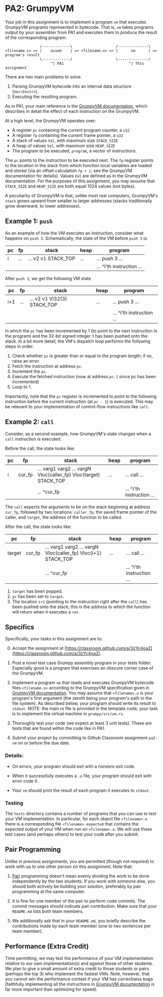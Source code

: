 # PA2: GrumpyVM

Your job in this assignment is to implement a program `vm` that executes GrumpyVM programs represented in bytecode. That is, `vm` takes programs output by your assembler from PA1 and executes them to produce the result of the corresponding program.

```
                /-------------\                    /--------------\
<filename.s> => |    assem    | => <filename.o> => |      vm      | => program's result
                \-------------/                    \--------------/
                     ^| PA1                              ^| This assignment
```

There are two main problems to solve. 

1. Parsing GrumpyVM bytecode into an internal data structure (`Vec<Instr>`).
2. Executing the resulting program. 

As in PA1, your main reference is the [GrumpyVM documentation](../doc/vm.md), which describes in detail the effect of each instruction on the GrumpyVM.

At a high level, the GrumpyVM operates over:

* A register `pc` containing the current program counter, a `u32`
* A register `fp` containing the current frame pointer, a `u32`
* A stack of values `Val`, with maximum size `STACK_SIZE` 
* A heap of values `Val`, with maximum size `HEAP_SIZE`
* The program to be executed, `program`, a vector of instructions.

The `pc` points to the instruction to be executed next. The `fp` register points to the location in the stack from which function local variables are loaded and stored (via an offset calculation `fp + i`; see the GrumpyVM documentation for details). Values `Val` are defined as in the GrumpyVM documentation. For the purposes of this assignment, you may assume that `STACK_SIZE` and `HEAP_SIZE` are both equal 1024 values (not bytes). 

A peculiarity of GrumpyVM is that, unlike most real computers, GrumpyVM's `stack` grows upward from smaller to larger addresses (stacks traditionally grow downward, to lower addresses).

## Example 1: `push`

As an example of how the VM executes an instruction, consider what happens on `push 3`. Schematically, the state of the VM before `push 3` is:

| pc | fp | stack | heap | program |
| -- | -- | ----- | ---- | ------- |
| i | ... | ... v2 v1 STACK_TOP | ... | ... push 3 ... | 
|   |     |                     |     | ... ^i'th instruction ... |

After `push 3`, we get the following VM state

| pc | fp | stack | heap | program |
| -- | -- | ----- | ---- | ------- |
| i+1 | ... | ... v2 v1 Vi32(3) STACK_TOP | ... | ... push 3 ... | 
|     |     |                             |     | ... ^i'th instruction ... |

in which the `pc` has been incremented by 1 (to point to the next instruction in the program) and the 32-bit signed integer `3` has been pushed onto the stack. In a bit more detail, the VM's dispatch loop performs the following steps in order:

1. Check whether `pc` is greater than or equal to the program length; if so, raise an error.
2. Fetch the instruction at address `pc`.
3. Increment the `pc`.
4. Execute the fetched instruction (now at address `pc-1` since pc has been incremented)
5. Loop to 1.

Importantly, note that the `pc` register is incremented to point to the following instruction before the current instruction (at `pc - 1`) is executed. This may be relevant to your implementation of control-flow instructions like `call`. 

## Example 2: `call`

Consider, as a second example, how GrumpyVM's state changes when a `call` instruction is executed. 

Before the call, the state looks like:

| pc | fp | stack | heap | program |
| -- | -- | ----- | ---- | ------- |
| i | cur_fp | ... varg1 varg2 ... vargN Vloc(caller_fp) Vloc(target) STACK_TOP | ... | ... call ... | 
|   |        | ... ^cur_fp                                                      |     | ... ^i'th instruction ... |

The `call` expects the arguments to be on the stack beginning at address `cur_fp`, followed by two locations: `caller_fp`, the saved frame pointer of the caller, and `target`, the address of the function to be called.

After the call, the state looks like:

| pc | fp | stack | heap | program |
| -- | -- | ----- | ---- | ------- |
| target | cur_fp | ... varg1 varg2 ... vargN Vloc(caller_fp) Vloc(i+1) STACK_TOP | ... | ... call ... | 
|        |        | ... ^cur_fp                                                   |     | ... ^i'th instruction ... |

1. `target` has been popped.
2. `pc` has been set to `target`.
3. The location `i+1` (pointing to the instruction right after the `call`) has been pushed onto the stack; this is the address to which the function will return when it executes a `ret`. 

## Specifics

Specifically, your tasks in this assignment are to:

0. Accept the assignment at [https://classroom.github.com/a/3zYc4oa2](https://classroom.github.com/a/3zYc4oa2).

1. Post a novel test case Grumpy assembly program in your tests folder. Especially good is a program that exercises an obscure corner case of the GrumpyVM.

2. Implement a program `vm` that reads and executes GrumpyVM bytecode files `<filename.o>` according to the GrumpyVM specification given in [GrumpyVM documentation](../doc/vm.md). You may assume that `<filename>.o` is your program's first argument (the zeroth being your program's path in the file system). As described below, your program should write its result to `stdout`. NOTE: the main.rs file is provided in the template code; your task is to implement the virtual machine in `grumpy/src/vm.rs`.

3. Thoroughly test your code (we expect at least 3 unit tests). These are tests that are found within the code like in PA1.
 
4. Submit your project by committing to Github Classroom assignment `pa2-vm` on or before the due date.

### Details: 

* On errors, your program should exit with a nonzero exit code.

* When it successfully executes a `.o` file, your program should exit with error code 0.

* Your `vm` should print the result of each program it executes to `stdout`.

### Testing

The `tests` directory contains a number of programs that you can use to test your VM implementation. In particular, for each object file `<filename>.o` there is a corresponding file `<filename>.expected` that contains the expected output of your VM when run on `<filename>.o`. We will use these test cases (and perhaps others) to test your code after you submit.

## Pair Programming

Unlike in previous assignments, you are permitted (though not required) to work with up to one other person on this assignment. Note that: 

1. [Pair](pair.md) programming doesn't mean evenly dividing the work to be done independently by the two students. If you work with someone else, you should both actively be building your solution, preferably by pair programming at the same computer.

2. It is fine for one member of the pair to perform code commits. The commit messages should indicate pair contribution. Make sure that your `README.md` lists both team members.

3. We additionally ask that in your `README.md`, you briefly describe the contributions made by each team member (one to two sentences per team member).

## Performance (Extra Credit) 

Time permitting, we may test the performance of your VM implementation relative to our own implementation(s) and against those of other students. We plan to give a small amount of extra credit to those students or pairs (perhaps the top 3) who implement the fastest VMs. Note, however, that you cannot win the performance contest if your VM has correctness bugs (faithfully implementing all the instructions in [GrumpyVM documentation](../doc/vm.md) is far more important than optimizing for speed).
